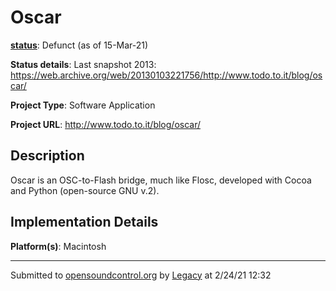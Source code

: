 # Oscar

**[status](../implementation-status.html)**: Defunct (as of 15-Mar-21)

**Status details**: 
Last snapshot 2013: https://web.archive.org/web/20130103221756/http://www.todo.to.it/blog/oscar/

**Project Type**: Software Application

**Project URL**: <http://www.todo.to.it/blog/oscar/>

## Description

Oscar is an OSC-to-Flash bridge, much like Flosc, developed with Cocoa and Python (open-source GNU v.2).

## Implementation Details

**Platform(s)**: Macintosh

---
Submitted to [opensoundcontrol.org](https://opensoundcontrol.org) by [Legacy](legacy-site.html) at 2/24/21 12:32
